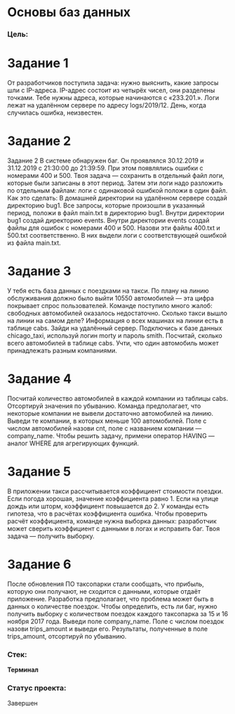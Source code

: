 # Основы баз данных
### Цель:
# Задание 1
От разработчиков поступила задача: нужно выяснить, какие запросы шли с IP-адреса. IP-адрес состоит из четырёх чисел, они разделены точками. Тебе нужны адреса, которые начинаются с «233.201.».
Логи лежат на удалённом сервере по адресу logs/2019/12. День, когда случилась ошибка, неизвестен.
# Задание 2 
Задание 2
В системе обнаружен баг. Он проявлялся 30.12.2019 и 31.12.2019 с 21:30:00 до 21:39:59. При этом появлялись ошибки с номерами 400 и 500. Твоя задача — сохранить в отдельный файл логи, которые были записаны в этот период.
Затем эти логи надо разложить по отдельным файлам: логи с одинаковой ошибкой положи в один файл. Как это сделать:
В домашней директории на удалённом сервере создай директорию bug1.
Все запросы, которые произошли в указанный период, положи в файл main.txt в директорию bug1.
Внутри директории bug1 создай директорию events.
Внутри директории events создай файлы для ошибок с номерами 400 и 500. Назови эти файлы 400.txt и 500.txt соответственно. В них выдели логи с соответствующей ошибкой из файла main.txt.
# Задание 3 
У тебя есть база данных с поездками на такси. По плану на линию обслуживания должно было выйти 10550 автомобилей — эта цифра покрывает спрос пользователей. Команде поступило много жалоб: свободных автомобилей оказалось недостаточно. Сколько такси вышло на линии на самом деле? Информация о всех машинах на линии есть в таблице cabs.
Зайди на удалённый сервер.
Подключись к базе данных chicago_taxi, используй логин morty и пароль smith.
Посчитай, сколько всего автомобилей в таблице cabs. Учти, что один автомобиль может принадлежать разным компаниями.
# Задание 4
Посчитай количество автомобилей в каждой компании из таблицы cabs. Отсортируй значения по убыванию. Команда предполагает, что некоторые компании не вывели достаточно автомобилей на линию.
Выведи те компании, в которых меньше 100 автомобилей. Поле с числом автомобилей назови cnt, поле с названием компании — company_name.
Чтобы решить задачу, примени оператор HAVING — аналог WHERE для агрегирующих функций.
# Задание 5
В приложении такси рассчитывается коэффициент стоимости поездки. Если погода хорошая, значение коэффициента равно 1. Если на улице дождь или шторм, коэффициент повышается до 2. У команды есть гипотеза, что в расчётах коэффициента ошибка. Чтобы проверить расчёт коэффициента, команде нужна выборка данных: разработчик может сверить коэффициент с данными в логах и исправить баг. Твоя задача — получить выборку.
# Задание 6
После обновления ПО таксопарки стали сообщать, что прибыль, которую они получают, не сходится с данными, которые отдаёт приложение. Разработка предполагает, что проблема может быть в данных о количестве поездок.
Чтобы определить, есть ли баг, нужно получить выборку с количеством поездок каждого таксопарка за 15 и 16 ноября 2017 года.
Выведи поле company_name. Поле с числом поездок назови trips_amount и выведи его.
Результаты, полученные в поле trips_amount, отсортируй по убыванию.


### Стек:
**Терминал** 


### Статус проекта:
Завершен 

